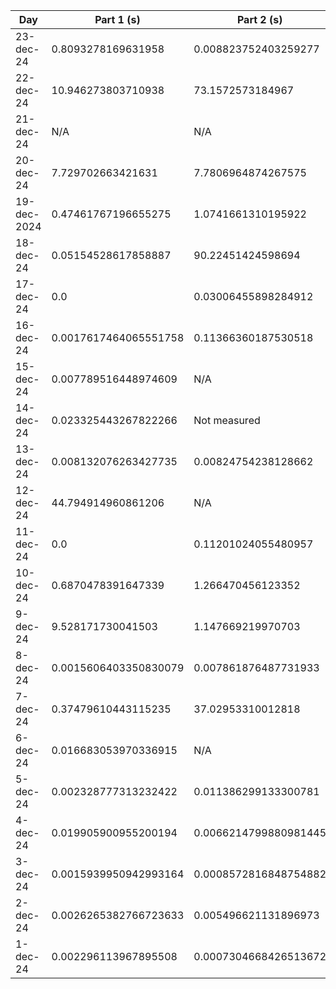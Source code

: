 | Day | Part 1 (s) | Part 2 (s) |
|------------|-----|-------------|
| 23-dec-24 | 0.8093278169631958 | 0.008823752403259277 |
| 22-dec-24 | 10.946273803710938 | 73.1572573184967 |
| 21-dec-24 | N/A | N/A |
| 20-dec-24 | 7.729702663421631 | 7.7806964874267575 |
| 19-dec-2024 | 0.47461767196655275 | 1.0741661310195922 |
| 18-dec-24 | 0.05154528617858887 | 90.22451424598694 |
| 17-dec-24 | 0.0 | 0.03006455898284912 |
| 16-dec-24 | 0.0017617464065551758 | 0.11366360187530518 |
| 15-dec-24 | 0.007789516448974609 | N/A |
| 14-dec-24 | 0.023325443267822266 | Not measured |
| 13-dec-24 | 0.008132076263427735 | 0.00824754238128662 |
| 12-dec-24 | 44.794914960861206 | N/A |
| 11-dec-24 | 0.0 | 0.11201024055480957 |
| 10-dec-24 | 0.6870478391647339 | 1.266470456123352 |
| 9-dec-24 | 9.528171730041503 | 1.147669219970703 |
| 8-dec-24 | 0.0015606403350830079 | 0.007861876487731933 |
| 7-dec-24 | 0.37479610443115235 | 37.02953310012818 |
| 6-dec-24 | 0.016683053970336915 | N/A |
| 5-dec-24 | 0.002328777313232422 | 0.011386299133300781 |
| 4-dec-24 | 0.019905900955200194 | 0.0066214799880981445 |
| 3-dec-24 | 0.0015939950942993164 | 0.0008572816848754882 |
| 2-dec-24 | 0.0026265382766723633 | 0.005496621131896973 |
| 1-dec-24 | 0.002296113967895508 | 0.0007304668426513672 |
